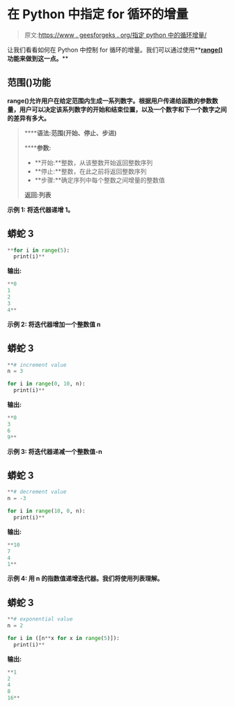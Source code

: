 # 在 Python 中指定 for 循环的增量

> 原文:[https://www . geesforgeks . org/指定 python 中的循环增量/](https://www.geeksforgeeks.org/specifying-the-increment-in-for-loops-in-python/)

让我们看看如何在 Python 中控制 for 循环的增量。我们可以通过使用**[**range()**](https://www.geeksforgeeks.org/python-range-method/)**功能来做到这一点。****

## ******范围()功能******

****range()允许用户在给定范围内生成一系列数字。根据用户传递给函数的参数数量，用户可以决定该系列数字的开始和结束位置，以及一个数字和下一个数字之间的差异有多大。****

> ******语法:**范围(开始、停止、步进)****
> 
>  ******参数:**
> 
> *   **开始:**整数，从该整数开始返回整数序列
> *   **停止:**整数，在此之前将返回整数序列
> *   **步骤:**确定序列中每个整数之间增量的整数值
> 
> **返回:**列表****

******示例 1:** 将迭代器递增 1。****

## ****蟒蛇 3****

```py
**for i in range(5):
  print(i)**
```

******输出:******

```py
**0
1
2
3
4** 
```

******示例 2:** 将迭代器增加一个整数值 n****

## ****蟒蛇 3****

```py
**# increment value
n = 3

for i in range(0, 10, n):
  print(i)**
```

******输出:******

```py
**0
3
6
9** 
```

******示例 3:** 将迭代器递减一个整数值-n****

## ****蟒蛇 3****

```py
**# decrement value
n = -3

for i in range(10, 0, n):
  print(i)**
```

******输出:******

```py
**10
7
4
1** 
```

******示例 4:** 用 n 的指数值递增迭代器。我们将使用列表理解。****

## ****蟒蛇 3****

```py
**# exponential value
n = 2

for i in ([n**x for x in range(5)]):
  print(i)**
```

******输出:******

```py
**1
2
4
8
16** 
```